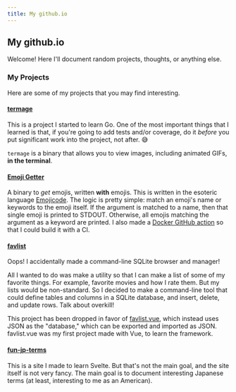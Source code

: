 ```yaml
---
title: My github.io
---
```

## My github.io

Welcome! Here I'll document random projects, thoughts, or anything else.

### My Projects

Here are some of my projects that you may find interesting.

#### [termage](https://github.com/spenserblack/termage)

This is a project I started to learn Go. One of the most important things
that I learned is that, if you're going to add tests and/or coverage, do
it *before* you put significant work into the project, not after. 😅

`termage` is a binary that allows you to view images, including animated
GIFs, **in the terminal**.

#### [Emoji Getter](https://github.com/spenserblack/emoji-getter)

A binary to *get* emojis, written **with** emojis. This is written in the
esoteric language [Emojicode](https://www.emojicode.org/). The logic is
pretty simple: match an emoji's name or keywords to the emoji itself.
If the argument is matched to a name, then that single emoji is printed
to STDOUT. Otherwise, all emojis matching the argument as a keyword are
printed. I also made a
[Docker GitHub action](https://github.com/spenserblack/actions-build-emojicode)
so that I could build it with a CI.

#### [favlist](https://github.com/spenserblack/favlist)

Oops! I accidentally made a command-line SQLite browser and manager!

All I wanted to do was make a utility so that I can make a list of
some of my favorite things. For example, favorite movies and how I rate
them. But my lists would be non-standard. So I decided to make a
command-line tool that could define tables and columns in a SQLite
database, and insert, delete, and update rows. Talk about overkill!

This project has been dropped in favor of
[favlist.vue](https://github.com/spenserblack/favlist.vue), which
instead uses JSON as the "database," which can be exported and imported
as JSON. favlist.vue was my first project made with Vue, to learn the
framework.

#### [fun-jp-terms](https://github.com/spenserblack/fun-jp-terms)

This is a site I made to learn Svelte. But that's not the main
goal, and the site itself is not very fancy. The main goal is
to document interesting Japanese terms (at least, interesting
to me as an American).
